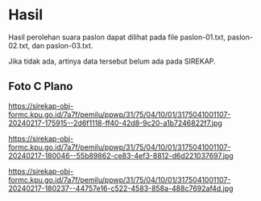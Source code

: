 # Hasil

Hasil perolehan suara paslon dapat dilihat pada file paslon-01.txt, paslon-02.txt, dan paslon-03.txt.

Jika tidak ada, artinya data tersebut belum ada pada SIREKAP.

## Foto C Plano

https://sirekap-obj-formc.kpu.go.id/7a7f/pemilu/ppwp/31/75/04/10/01/3175041001107-20240217-175915--2d6f1118-ff40-42d8-9c20-a1b7246822f7.jpg

https://sirekap-obj-formc.kpu.go.id/7a7f/pemilu/ppwp/31/75/04/10/01/3175041001107-20240217-180046--55b89862-ce83-4ef3-8812-d6d221037697.jpg

https://sirekap-obj-formc.kpu.go.id/7a7f/pemilu/ppwp/31/75/04/10/01/3175041001107-20240217-180237--44757e16-c522-4583-858a-488c7692af4d.jpg
